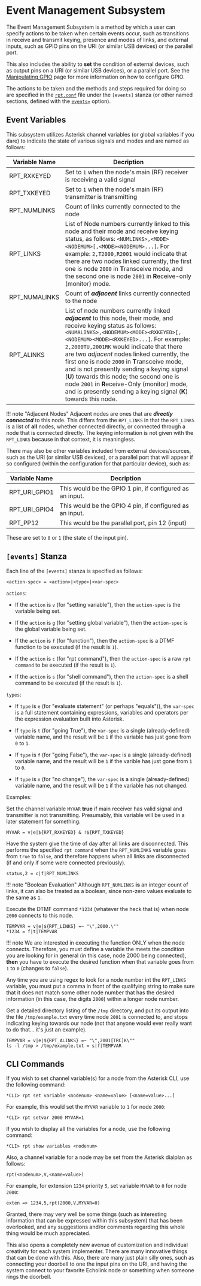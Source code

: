 # Event Management Subsystem
The Event Management Subsystem is a method by which a user can specify actions to be taken when certain events occur, such as transitions in receive and transmit keying, presence and modes of links, and external inputs, such as GPIO pins on the URI (or similar USB devices) or the parallel port.

This also includes the ability to **set** the condition of external devices, such as output pins on a URI (or similar USB devices), or a parallel port. See the [Manipulating GPIO](./gpio.md) page for more information on how to configure GPIO.

The actions to be taken and the methods and steps required for doing so are specified in the [`rpt.conf`](../config/rpt_conf.md) file under the `[events]` stanza (or other named sections, defined with the [`events=`](../config/rpt_conf.md#events) option).

## Event Variables
This subsystem utilizes Asterisk channel variables (or global variables if you dare) to indicate the state of various signals and modes and are named as follows:

Variable Name|Decription
-------------|----------
RPT_RXKEYED|Set to `1` when the node's main (RF) receiver is receiving a valid signal
RPT_TXKEYED|Set to `1` when the node's main (RF) transmitter is transmitting
RPT_NUMLINKS|Count of links currently connected to the node
RPT_LINKS|List of Node numbers currently linked to this node and their mode and receive keying status, as follows: `<NUMLINKS>,<MODE><NODEMUM>[,<MODE><NODEMUM>...]`. For example: `2,T2000,R2001` would indicate that there are two nodes linked currently, the first one is node `2000` in **T**ransceive mode, and the second one is node `2001` in **R**eceive-only (monitor) mode.
RPT_NUMALINKS|Count of ***adjacent*** links currently connected to the node
RPT_ALINKS|List of node numbers currently linked ***adjacent*** to this node, their mode, and receive keying status as follows: `<NUMALINKS>,<NODEMUM><MODE><RXKEYED>[,<NODEMUM><MODE><RXKEYED>...]`. For example: `2,2000TU,2001RK` would indicate that there are two *adjacent* nodes linked currently, the first one is node `2000` in **T**ransceive mode, and is not presently sending a keying signal (**U**) towards this node; the second one is node `2001` in **R**eceive-Only (monitor) mode, and is presently sending a keying signal (**K**) towards this node.
 
!!! note "Adjacent Nodes"
    Adjacent nodes are ones that are ***directly connected*** to this node. This differs from the `RPT_LINKS` in that the `RPT_LINKS` is a list of **all** nodes, whether connected directly, or connected through a node that is connected directly. The keying information is not given with the `RPT_LINKS` because in that context, it is meaningless.

There may also be other variables included from external devices/sources, such as the URI (or similar USB devices), or a parallel port that will appear if so configured (within the configuration for that particular device), such as:

Variable Name|Decription
-------------|----------
RPT_URI_GPIO1|This would be the GPIO 1 pin, if configured as an input.
RPT_URI_GPIO4|This would be the GPIO 4 pin, if configured as an input.
RPT_PP12|This would be the parallel port, pin 12 (input)
 
These are set to `0` or `1` (the state of the input pin). 

## `[events]` Stanza
Each line of the `[events]` stanza is specified as follows:

```
<action-spec> = <action>|<type>|<var-spec>
```

`actions`:

* If the `action` is `v` (for "setting variable"), then the `action-spec` is the variable being set.

* If the `action` is `g` (for "setting global variable"), then the `action-spec` is the global variable being set.

* If the `action` is `f` (for "function"), then the `action-spec` is a DTMF function to be executed (if the result is `1`).

* If the `action` is `c` (for "rpt command"), then the `action-spec` is a raw `rpt command` to be executed (if the result is `1`).

* If the `action` is `s` (for "shell command"), then the `action-spec` is a shell command to be executed (if the result is `1`).
 
`types`:

* If `type` is `e` (for "evaluate statement" (or perhaps "equals")), the `var-spec` is a full statement containing expressions, variables and operators per the expression evaluation built into Asterisk.

* If `type` is `t` (for "going True"), the `var-spec` is a single (already-defined) variable name, and the result will be `1` if the variable has just gone from `0` to `1`.

* If `type` is `f` (for "going False"), the `var-spec` is a single (already-defined) variable name, and the result will be `1` if the varible has just gone from `1` to `0`.

* If `type` is `n` (for "no change"), the `var-spec` is a single (already-defined) variable name, and the result will be `1` if the variable has not changed.


Examples:

Set the channel variable `MYVAR` **true** if main receiver has valid signal and transmitter is not transmitting. Presumably, this variable will be used in a later statement for something.

```
MYVAR = v|e|${RPT_RXKEYED} & !${RPT_TXKEYED}
```

Have the system give the time of day after all links are disconnected. This performs the specified `rpt command` when the `RPT_NUMLINKS` variable goes from `true` to `false`, and therefore happens when all links are disconnected (if and only if some were connected previously).

```
status,2 = c|f|RPT_NUMLINKS
```

!!! note "Boolean Evaluation"
    Although `RPT_NUMLINKS` **is** an integer count of links, it can also be treated as a boolean, since non-zero values evaluate to the same as `1`. 
        
Execute the DTMF command `*1234` (whatever the heck that is) when node `2000` connects to this node.

```
TEMPVAR = v|e|${RPT_LINKS} =~ "\",2000.\""
*1234 = f|t|TEMPVAR
```

!!! note
    We are interested in executing the function ONLY when the node connects. Therefore, you must define a variable the meets the condition you are looking for in general (in this case, node 2000 being connected), **then** you have to execute the desired function when that variable goes from `1` to `0` (changes to `false`).
 
Any time you are using regex to look for a node number int the `RPT_LINKS` variable, you must put a comma in front of the qualifying string to make sure that it does not match some other node number that has the desired information (in this case, the digits `2000`) within a longer node number.

Get a detailed directory listing of the `/tmp` directory, and put its output into the file `/tmp/example.txt` every time node `2001` is connected to, and stops indicating keying towards our node (not that anyone would ever really want to do that... it's just an example).

```
TEMPVAR = v|e|${RPT_ALINKS} =~ "\",2001[TRC]K\"" 
ls -l /tmp > /tmp/example.txt = s|f|TEMPVAR
```

## CLI Commands
If you wish to set channel variable(s) for a node from the Asterisk CLI, use the following command:

```
*CLI> rpt set variable <nodenum> <name=value> [<name=value>...]
```

For example, this would set the `MYVAR` variable to `1` for node `2000`:

```
*CLI> rpt setvar 2000 MYVAR=1
```

If you wish to display all the variables for a node, use the following command:

```
*CLI> rpt show variables <nodenum>
```

Also, a channel variable for a node may be set from the Asterisk dialplan as follows:

```
rpt(<nodenum>,V,<name=value>)
```

For example, for extension `1234` priority `5`, set variable `MYVAR` to `0` for node `2000`:

```
exten => 1234,5,rpt(2000,V,MYVAR=0)
```

Granted, there may very well be some things (such as interesting information that can be expressed within this subsystem) that has been overlooked, and any suggestions and/or comments regarding this whole thing would be much appreciated.

This also opens a completely new avenue of customization and individual creativity for each system implementer. There are many innovative things that can be done with this. Also, there are many just plain silly ones, such as connecting your doorbell to one the input pins on the URI, and having the system connect to your favorite Echolink node or something when someone rings the doorbell.
